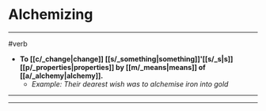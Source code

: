 # Alchemizing
---
#verb
- **To [[c/_change|change]] [[s/_something|something]]'[[s/_s|s]] [[p/_properties|properties]] by [[m/_means|means]] of [[a/_alchemy|alchemy]].**
	- _Example: Their dearest wish was to alchemise iron into gold_
---
---
